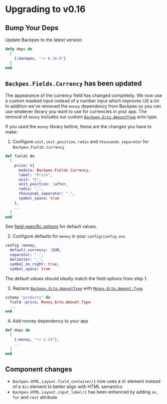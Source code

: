 # Upgrading to v0.16

## Bump Your Deps

Update Backpex to the latest version:

```elixir
defp deps do
  [
    {:backpex, "~> 0.16.0"}
  ]
end
```

## `Backpex.Fields.Currency` has been updated

The appearance of the currency field has changed completely. We now use a custom masked input instead of a number input which improves UX a lot.
In addition we've removed the `money` dependency from Backpex so you can use whatever library you want to use for currencies in your app.
The removal of `money` includes our custom [`Backpex.Ecto.AmountType`]() ecto type.

If you used the `money` library before, these are the changes you have to make:

1. Configure `unit`, `unit_position`, `radix` and `thousands_separator` for `Backpex.Fields.Currency`

```elixir
def fields do
  [
    price: %{
      module: Backpex.Fields.Currency,
      label: "Price",
      unit: "€",
      unit_position: :after,
      radix: ",",
      thousands_separator: ".",
      symbol_space: true
    },
    ...
  ]
end
```

See [field-specific options](`Backpex.Fields.Currency`) for default values.

2. Configure defaults for `money` in your `config/config.exs`

```elixir
config :money,
  default_currency: :EUR,
  separator: ".",
  delimiter: ",",
  symbol_on_right: true,
  symbol_space: true
```

The default values should ideally match the field options from step 1.

3. Replace [`Backpex.Ecto.AmountType`]() with [`Money.Ecto.Amount.Type`]()

```elixir
schema "products" do
  field :price, Money.Ecto.Amount.Type
  ...
end
```

4. Add money dependency to your app

```elixir
def deps do
  [
    {:money, "~> 1.14"},
    ...
  ]
end
```

## Component changes

- `Backpex.HTML.Layout.field_container/1` now uses a `dl` element instead of a `div` element to better align with HTML semantics
- `Backpex.HTML.Layout.input_label/1` has been enhanced by adding `as`, `for` and `rest` attribute
